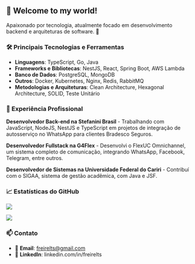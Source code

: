 

## 👋 Welcome to my world!

Apaixonado por tecnologia, atualmente focado em desenvolvimento backend e arquiteturas de software. 🚀

### 🛠️ Principais Tecnologias e Ferramentas

- **Linguagens**: TypeScript, Go, Java
- **Frameworks e Bibliotecas**: NestJS, React, Spring Boot, AWS Lambda
- **Banco de Dados**: PostgreSQL, MongoDB
- **Outros**: Docker, Kubernetes, Nginx, Redis, RabbitMQ
- **Metodologias e Arquiteturas**: Clean Architecture, Hexagonal Architecture, SOLID, Teste Unitário


### 💼 Experiência Profissional

**Desenvolvedor Back-end na Stefanini Brasil** - Trabalhando com JavaScript, NodeJS, NestJS e TypeScript em projetos de integração de autosserviço no WhatsApp para clientes Bradesco Seguros.
  
**Desenvolvedor Fullstack na G4Flex** - Desenvolvi o FlexUC Omnichannel, um sistema completo de comunicação, integrando WhatsApp, Facebook, Telegram, entre outros.
  
**Desenvolvedor de Sistemas na Universidade Federal do Cariri** - Contribuí com o SIGAA, sistema de gestão acadêmica, com Java e JSF.



### 📈 Estatísticas do GitHub

<a href="https://github.com/lucastavares10"> <img align="center" src="https://github-readme-stats.vercel.app/api?username=lucastavares10&show_icons=true&hide=contribs&count_private=true&theme=radical" /> </a>

 <a href="https://github.com/lucastavares10"> <img align="center" src="https://github-readme-stats.vercel.app/api/top-langs/?username=lucastavares10&layout=compact&theme=radical" /> </a>



### 📫 Contato

- 📧 **Email**: freirelts@gmail.com
- 🔗 **LinkedIn**: linkedin.com/in/freirelts
